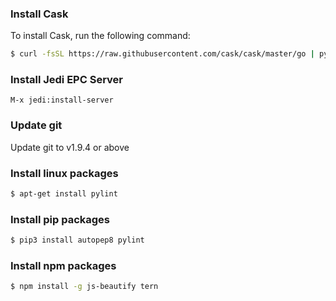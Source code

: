 ### Install Cask
To install Cask, run the following command:
```bash
$ curl -fsSL https://raw.githubusercontent.com/cask/cask/master/go | python
```

### Install Jedi EPC Server
```emacs
M-x jedi:install-server
```

### Update git
Update git to v1.9.4 or above

### Install linux packages
```bash
$ apt-get install pylint
```

### Install pip packages
```bash
$ pip3 install autopep8 pylint
```

### Install npm packages
```bash
$ npm install -g js-beautify tern
```